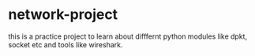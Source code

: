 # network-project
this is a practice project to learn about difffernt python modules like dpkt, socket etc and tools like wireshark.

